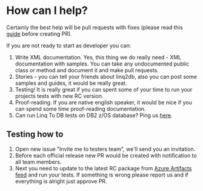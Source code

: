 # How can I help?

Certainly the best help will be pull requests with fixes (please read this [guide](https://github.com/linq2db/linq2db/blob/master/CONTRIBUTING.md) before creating PR). 

If you are not ready to start as developer you can:
1. Write XML documentation. Yes, this thing we do really need - XML documentation with samples. You can take any undocumented public class or method and document it and make pull requests.
1. Stories - you can tell your friends about linq2db, also you can post some samples and guides, it would be really great.
1. Testing! It is really great if you can spent some of your time to run your projects tests with new RC version.
1. Proof-reading. If you are native english speaker, it would be nice if you can spend some time proof-reading documentation.
1. Can run Linq To DB tests on DB2 z/OS database? Ping us [here](https://github.com/linq2db/linq2db/issues/734).

## Testing how to
1. Open new issue "Invite me to testers team", we'll send you an invitation.
1. Before each official release new PR would be created with notification to all team members.
1. Next you need to update to the latest RC package from [Azure Artifacts feed](https://dev.azure.com/linq2db/linq2db/_packaging?_a=feed&feed=linq2db) and run your tests. If something is wrong please report us and if everything is alright just approve PR.